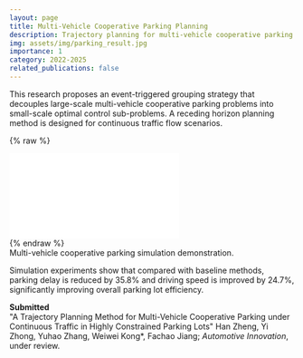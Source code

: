 ```yaml
---
layout: page
title: Multi-Vehicle Cooperative Parking Planning
description: Trajectory planning for multi-vehicle cooperative parking under continuous traffic in highly constrained parking lots
img: assets/img/parking_result.jpg
importance: 1
category: 2022-2025
related_publications: false
---
```


This research proposes an event-triggered grouping strategy that decouples large-scale multi-vehicle cooperative parking problems into small-scale optimal control sub-problems. A receding horizon planning method is designed for continuous traffic flow scenarios.

{% raw %}
<div class="row justify-content-sm-center">
  <div class="col-sm-10 mt-3 mt-md-0">
    <div class="embed-responsive embed-responsive-16by9 rounded z-depth-1">
        <iframe src="//player.bilibili.com/player.html?isOutside=true&aid=1101319508&bvid=BV1qw4m1o7QX&cid=1460259483&p=1" scrolling="no" border="0" frameborder="no" framespacing="0" allowfullscreen="true">
        </iframe>     
    </div>
  </div>
</div>
{% endraw %}

<div class="caption">
    Multi-vehicle cooperative parking simulation demonstration.
</div>

Simulation experiments show that compared with baseline methods, parking delay is reduced by 35.8% and driving speed is improved by 24.7%, significantly improving overall parking lot efficiency.

**Submitted**  
"A Trajectory Planning Method for Multi-Vehicle Cooperative Parking under Continuous Traffic in Highly Constrained Parking Lots" Han Zheng, Yi Zhong, Yuhao Zhang, Weiwei Kong*, Fachao Jiang; *Automotive Innovation*, under review.
